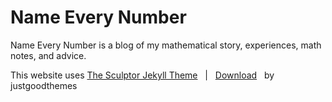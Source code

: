 # Name Every Number

Name Every Number is a blog of my mathematical story, experiences, math notes, and advice. 

This website uses 
[The Sculptor Jekyll Theme](https://scriptor-jekyll.netlify.com/) &nbsp; | &nbsp; [Download](https://github.com/JustGoodThemes/Scriptor-Jekyll-Theme/archive/master.zip) &nbsp;
by justgoodthemes
